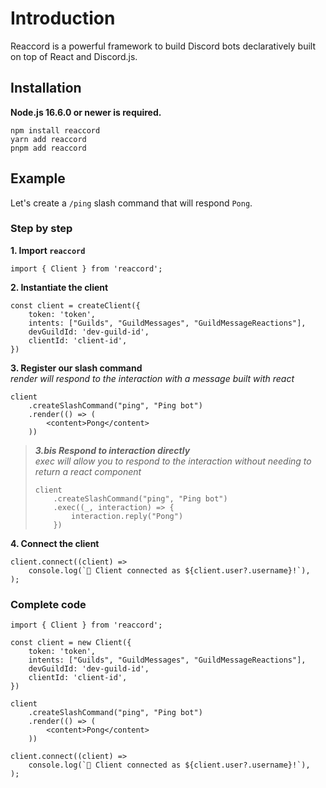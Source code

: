 # Introduction

Reaccord is a powerful framework to build Discord bots declaratively built on top of React and Discord.js.

## Installation

**Node.js 16.6.0 or newer is required.**

```bash:no-line-numbers
npm install reaccord
yarn add reaccord
pnpm add reaccord
```

## Example

Let's create a `/ping` slash command that will respond `Pong`.

### Step by step

**1. Import `reaccord`**

```tsx
import { Client } from 'reaccord';
```

**2. Instantiate the client**

```tsx
const client = createClient({
    token: 'token',
    intents: ["Guilds", "GuildMessages", "GuildMessageReactions"],
    devGuildId: 'dev-guild-id',
    clientId: 'client-id',
})
```

**3. Register our slash command**  
*render will respond to the interaction with a message built with react*
```tsx
client
    .createSlashCommand("ping", "Ping bot")
    .render(() => (
        <content>Pong</content>
    ))
```

> _**3.bis Respond to interaction directly**_  
> *exec will allow you to respond to the interaction without needing to return a react component*
> ```tsx
> client
>     .createSlashCommand("ping", "Ping bot")
>     .exec((_, interaction) => {
>         interaction.reply("Pong")
>     })
> ```

**4. Connect the client**
```tsx
client.connect((client) =>
    console.log(`🚀 Client connected as ${client.user?.username}!`),
);
```

### Complete code

```tsx
import { Client } from 'reaccord';

const client = new Client({
    token: 'token',
    intents: ["Guilds", "GuildMessages", "GuildMessageReactions"],
    devGuildId: 'dev-guild-id',
    clientId: 'client-id',
})

client
    .createSlashCommand("ping", "Ping bot")
    .render(() => (
        <content>Pong</content>
    ))

client.connect((client) =>
    console.log(`🚀 Client connected as ${client.user?.username}!`),
);
```